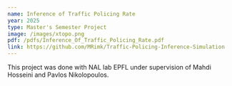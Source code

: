 ```yaml
---
name: Inference of Traffic Policing Rate
year: 2025
type: Master's Semester Project
image: /images/xtopo.png
pdf: /pdfs/Inference_Of_Traffic_Policing_Rate.pdf
link: https://github.com/MRimk/Traffic-Policing-Inference-Simulation
---
```


This project was done with NAL lab EPFL under supervision of Mahdi Hosseini and Pavlos Nikolopoulos.
